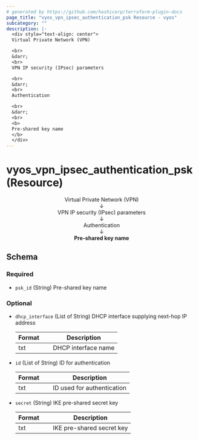 ```yaml
---
# generated by https://github.com/hashicorp/terraform-plugin-docs
page_title: "vyos_vpn_ipsec_authentication_psk Resource - vyos"
subcategory: ""
description: |-
  <div style="text-align: center">
  Virtual Private Network (VPN)

  <br>
  &darr;
  <br>
  VPN IP security (IPsec) parameters

  <br>
  &darr;
  <br>
  Authentication

  <br>
  &darr;
  <br>
  <b>
  Pre-shared key name
  </b>
  </div>
---
```


# vyos_vpn_ipsec_authentication_psk (Resource)

<div style="text-align: center">
Virtual Private Network (VPN)

<br>
&darr;
<br>
VPN IP security (IPsec) parameters

<br>
&darr;
<br>
Authentication

<br>
&darr;
<br>
<b>
Pre-shared key name
</b>
</div>



<!-- schema generated by tfplugindocs -->
## Schema

### Required

- `psk_id` (String) Pre-shared key name

### Optional

- `dhcp_interface` (List of String) DHCP interface supplying next-hop IP address

    |  Format &emsp; | Description  |
    |----------|---------------|
    |  txt  &emsp; |  DHCP interface name  |
- `id` (List of String) ID for authentication

    |  Format &emsp; | Description  |
    |----------|---------------|
    |  txt  &emsp; |  ID used for authentication  |
- `secret` (String) IKE pre-shared secret key

    |  Format &emsp; | Description  |
    |----------|---------------|
    |  txt  &emsp; |  IKE pre-shared secret key  |
